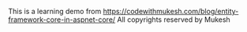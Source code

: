 This is a learning demo from https://codewithmukesh.com/blog/entity-framework-core-in-aspnet-core/
All copyrights reserved by Mukesh 
